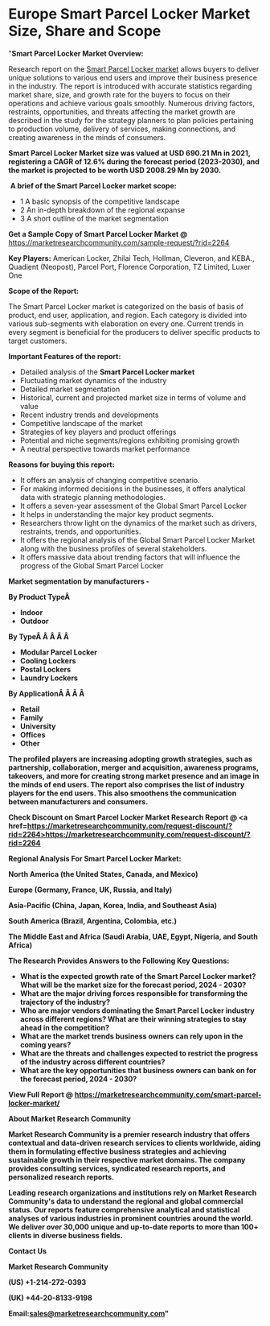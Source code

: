 # Europe Smart Parcel Locker Market Size, Share and Scope
"<strong>Smart Parcel Locker Market Overview:</strong>

Research report on the <a href=https://marketresearchcommunity.com/smart-parcel-locker-market/>Smart Parcel Locker market</a> allows buyers to deliver unique solutions to various end users and improve their business presence in the industry. The report is introduced with accurate statistics regarding market share, size, and growth rate for the buyers to focus on their operations and achieve various goals smoothly. Numerous driving factors, restraints, opportunities, and threats affecting the market growth are described in the study for the strategy planners to plan policies pertaining to production volume, delivery of services, making connections, and creating awareness in the minds of consumers.

<strong>Smart Parcel Locker Market size was valued at USD 690.21 Mn in 2021, registering a CAGR of 12.6% during the forecast period (2023-2030), and the market is projected to be worth USD 2008.29 Mn by 2030.</strong>

 <Strong>A brief of the Smart Parcel Locker market scope:</Strong>
<ul>
 <li>1  A basic synopsis of the competitive landscape</li>
 <li>2  An in-depth breakdown of the regional expanse</li>
 <li>3  A short outline of the market segmentation</li>
</ul>
<strong>Get a Sample Copy of Smart Parcel Locker Market @ </b></strong><a href=https://marketresearchcommunity.com/sample-request/?rid=2264><u>https://marketresearchcommunity.com/sample-request/?rid=2264</u></a>

<strong>Key Players:</strong> 
American Locker, Zhilai Tech, Hollman, Cleveron, and KEBA., Quadient (Neopost), Parcel Port, Florence Corporation, TZ Limited, Luxer One

<strong>Scope of the Report:</strong>

The Smart Parcel Locker market is categorized on the basis of basis of product, end user, application, and region. Each category is divided into various sub-segments with elaboration on every one. Current trends in every segment is beneficial for the producers to deliver specific products to target customers.

<strong><b>Important Features of the report:</b></strong>
<ul>
  <li>Detailed analysis of the <strong><b>Smart Parcel Locker </b></strong><strong><b>market</b></strong></li>
  <li>Fluctuating market dynamics of the industry</li>
  <li>Detailed market segmentation</li>
  <li>Historical, current and projected market size in terms of volume and value</li>
  <li>Recent industry trends and developments</li>
  <li>Competitive landscape of the market</li>
  <li>Strategies of key players and product offerings</li>
  <li>Potential and niche segments/regions exhibiting promising growth</li>
  <li>A neutral perspective towards market performance</li>
</ul>
<strong><b>Reasons for buying this report:</b></strong>
<ul>
  <li>It offers an analysis of changing competitive scenario.</li>
  <li>For making informed decisions in the businesses, it offers analytical data with strategic planning methodologies.</li>
  <li>It offers a seven-year assessment of the Global Smart Parcel Locker</li>
  <li>It helps in understanding the major key product segments.</li>
  <li>Researchers throw light on the dynamics of the market such as drivers, restraints, trends, and opportunities.</li>
  <li>It offers the regional analysis of the Global Smart Parcel Locker Market along with the business profiles of several stakeholders.</li>
  <li>It offers massive data about trending factors that will influence the progress of the Global Smart Parcel Locker</li>
</ul>

<strong>Market segmentation by manufacturers -</strong>


<strong><strong>By Product TypeÂ  </strong></h4>
<ul>
 	<li>Indoor</li>
 	<li>Outdoor</li>
</ul>
<strong><strong>By TypeÂ Â Â Â Â  </strong></h4>
<ul>
 	<li>Modular Parcel Locker</li>
 	<li>Cooling Lockers</li>
 	<li>Postal Lockers</li>
 	<li>Laundry Lockers</li>
</ul>
<strong><strong>By ApplicationÂ Â Â Â  </strong></h4>
<ul>
 	<li>Retail</li>
 	<li>Family</li>
 	<li>University</li>
 	<li>Offices</li>
 	<li>Other</li>
</ul>

The profiled players are increasing adopting growth strategies, such as partnership, collaboration, merger and acquisition, awareness programs, takeovers, and more for creating strong market presence and an image in the minds of end users. The report also comprises the list of industry players for the end users. This also smoothens the communication between manufacturers and consumers.

<strong><b>Check Discount on Smart Parcel Locker Market Research Report @ </b></strong><a href=https://marketresearchcommunity.com/request-discount/?rid=2264><u>https://marketresearchcommunity.com/request-discount/?rid=2264</u></a>

<strong>Regional Analysis For Smart Parcel Locker Market:</strong>

<strong>North America</strong> (the United States, Canada, and Mexico)

<strong>Europe</strong> (Germany, France, UK, Russia, and Italy)

<strong>Asia-Pacific</strong> (China, Japan, Korea, India, and Southeast Asia)

<strong>South America</strong> (Brazil, Argentina, Colombia, etc.)

<strong>The Middle East and Africa</strong> (Saudi Arabia, UAE, Egypt, Nigeria, and South Africa)

<strong>The Research Provides Answers to the Following Key Questions:</strong>
<ul>
 	<li>What is the expected growth rate of the Smart Parcel Locker market? What will be the market size for the forecast period, 2024 - 2030?</li>
 	<li>What are the major driving forces responsible for transforming the trajectory of the industry?</li>
 	<li>Who are major vendors dominating the Smart Parcel Locker industry across different regions? What are their winning strategies to stay ahead in the competition?</li>
 	<li>What are the market trends business owners can rely upon in the coming years?</li>
 	<li>What are the threats and challenges expected to restrict the progress of the industry across different countries?</li>
 	<li>What are the key opportunities that business owners can bank on for the forecast period, 2024 - 2030?</li>
</ul>

<strong>View Full Report @</strong> <a href=https://marketresearchcommunity.com/smart-parcel-locker-market/>https://marketresearchcommunity.com/smart-parcel-locker-market/</a>

<strong>About Market Research Community</strong>

Market Research Community is a premier research industry that offers contextual and data-driven research services to clients worldwide, aiding them in formulating effective business strategies and achieving sustainable growth in their respective market domains. The company provides consulting services, syndicated research reports, and personalized research reports.

Leading research organizations and institutions rely on Market Research Community's data to understand the regional and global commercial status. Our reports feature comprehensive analytical and statistical analyses of various industries in prominent countries around the world. We deliver over 30,000 unique and up-to-date reports to more than 100+ clients in diverse business fields.

<strong>Contact Us</strong>

<strong>Market Research Community</strong>

(US) +1-214-272-0393

(UK) +44-20-8133-9198

<strong>Email:</strong>sales@marketresearchcommunity.com"
